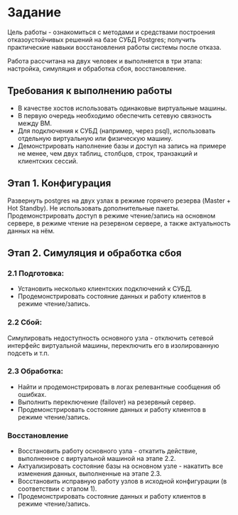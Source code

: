 # Задание

Цель работы - ознакомиться с методами и средствами построения отказоустойчивых решений на базе СУБД Postgres; получить практические навыки восстановления работы системы после отказа.

Работа рассчитана на двух человек и выполняется в три этапа: настройка, симуляция и обработка сбоя, восстановление.

## Требования к выполнению работы

- В качестве хостов использовать одинаковые виртуальные машины.
- В первую очередь необходимо обеспечить сетевую связность между ВМ.
- Для подключения к СУБД (например, через psql), использовать отдельную виртуальную или физическую машину.
- Демонстрировать наполнение базы и доступ на запись на примере не менее, чем двух таблиц, столбцов, строк, транзакций и клиентских сессий.

## Этап 1. Конфигурация

Развернуть postgres на двух узлах в режиме горячего резерва (Master + Hot Standby). Не использовать дополнительные пакеты. Продемонстрировать доступ в режиме чтение/запись на основном сервере, в режиме чтение на резервном сервере, а также актуальность данных на нём.

## Этап 2. Симуляция и обработка сбоя

### 2.1 Подготовка:

- Установить несколько клиентских подключений к СУБД.
- Продемонстрировать состояние данных и работу клиентов в режиме чтение/запись.

### 2.2 Сбой:

Симулировать недоступность основного узла - отключить сетевой интерфейс виртуальной машины, переключить его в изолированную подсеть и т.п.

### 2.3 Обработка:

- Найти и продемонстрировать в логах релевантные сообщения об ошибках.
- Выполнить переключение (failover) на резервный сервер.
- Продемонстрировать состояние данных и работу клиентов в режиме чтение/запись.

### Восстановление

- Восстановить работу основного узла - откатить действие, выполненное с виртуальной машиной на этапе 2.2.
- Актуализировать состояние базы на основном узле - накатить все изменения данных, выполненные на этапе 2.3.
- Восстановить исправную работу узлов в исходной конфигурации (в соответствии с этапом 1).
- Продемонстрировать состояние данных и работу клиентов в режиме чтение/запись.